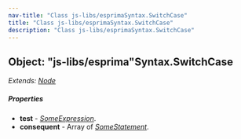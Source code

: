```yaml
---
nav-title: "Class js-libs/esprimaSyntax.SwitchCase"
title: "Class js-libs/esprimaSyntax.SwitchCase"
description: "Class js-libs/esprimaSyntax.SwitchCase"
---
```

## Object: "js-libs/esprima"Syntax.SwitchCase  
_Extends:_ [_Node_](../../../js-libs/esprima/Syntax/Node.md)

##### Properties
 - **test** - [_SomeExpression_](../../../js-libs/esprima/Syntax/SomeExpression.md).
 - **consequent** - Array of [_SomeStatement_](../../../js-libs/esprima/Syntax/SomeStatement.md).
